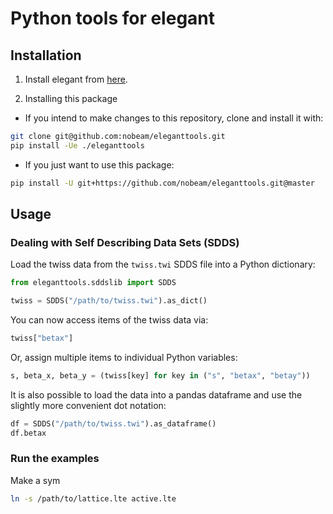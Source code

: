 # Python tools for elegant

## Installation

1. Install elegant from [here](https://aps.anl.gov/Accelerator-Operations-Physics/Software).

2. Installing this package

  - If you intend to make changes to this repository, clone and install it with:

  ``` bash
  git clone git@github.com:nobeam/eleganttools.git
  pip install -Ue ./eleganttools
  ```

  - If you just want to use this package:

  ``` bash
  pip install -U git+https://github.com/nobeam/eleganttools.git@master
  ```

## Usage

### Dealing with Self Describing Data Sets (SDDS)

Load the twiss data from the `twiss.twi` SDDS file into a Python dictionary:

``` python
from eleganttools.sddslib import SDDS

twiss = SDDS("/path/to/twiss.twi").as_dict()
```

You can now access items of the twiss data via:

``` python
twiss["betax"]
```

Or, assign multiple items to individual Python variables:

``` python
s, beta_x, beta_y = (twiss[key] for key in ("s", "betax", "betay"))
```

It is also possible to load the data into a pandas dataframe and use the slightly more
convenient dot notation:

``` python
df = SDDS("/path/to/twiss.twi").as_dataframe()
df.betax
```

### Run the examples

Make a sym

``` bash
ln -s /path/to/lattice.lte active.lte
```

